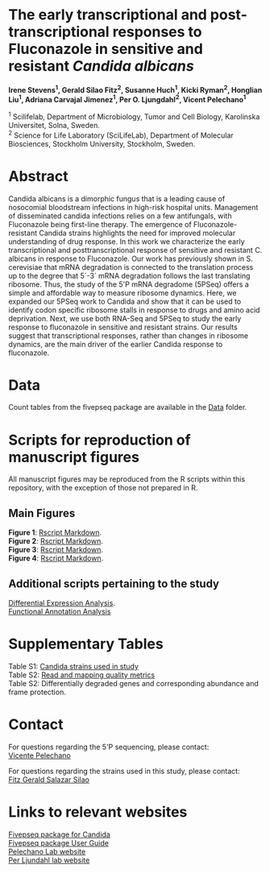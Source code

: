 # **The early transcriptional and post-transcriptional responses to Fluconazole in sensitive and resistant *Candida albicans***

**Irene Stevens<sup>1</sup>, Gerald Silao Fitz<sup>2</sup>, Susanne Huch<sup>1</sup>, Kicki Ryman<sup>2</sup>, Honglian Liu<sup>1</sup>, Adriana Carvajal Jimenez<sup>1</sup>, Per O. Ljungdahl<sup>2</sup>, Vicent Pelechano<sup>1</sup>**


<sup>1</sup> Scilifelab, Department of Microbiology, Tumor and Cell Biology, Karolinska Universitet, Solna, Sweden.     
<sup>2</sup> Science for Life Laboratory (SciLifeLab), Department of Molecular Biosciences, Stockholm University, Stockholm, Sweden. 


# **Abstract**
Candida albicans is a dimorphic fungus that is a leading cause of nosocomial bloodstream infections in high-risk hospital units. Management of disseminated candida infections relies on a few antifungals, with Fluconazole being first-line therapy. The emergence of Fluconazole-resistant Candida strains highlights the need for improved molecular understanding of drug response. In this work we characterize the early transcriptional and posttranscriptional response of sensitive and resistant C. albicans in response to Fluconazole. Our work has previously shown in S. cerevisiae that mRNA degradation is connected to the translation process up to the degree that 5´-3´ mRNA degradation follows the last translating ribosome. Thus, the study of the 5'P mRNA degradome (5PSeq) offers a simple and affordable way to measure ribosome dynamics. Here, we expanded our 5PSeq work to Candida and show that it can be used to identify codon specific ribosome stalls in response to drugs and amino acid deprivation. Next, we use both RNA-Seq and 5PSeq to study the early response to fluconazole in sensitive and resistant strains. Our results suggest that transcriptional responses, rather than changes in ribosome dynamics, are the main driver of the earlier Candida response to fluconazole.

# **Data**
Count tables from the fivepseq package are available in the [Data](https://github.com/irenestevens8/Candida_degradome/tree/main/Data) folder. 

# **Scripts for reproduction of manuscript figures**
All manuscript figures may be reproduced from the R scripts within this repository, with the exception of those not prepared in R.


## **Main Figures**

**Figure 1**: [Rscript Markdown](https://github.com/irenestevens8/Candida_degradome/blob/main/Figures/Figure%201).     
**Figure 2**: [Rscript Markdown](https://github.com/irenestevens8/Candida_degradome/blob/main/Figures/Markdown/Figure-2.md).  
**Figure 3**: [Rscript Markdown](https://github.com/irenestevens8/Candida_degradome).                    
**Figure 4**: [Rscript Markdown](https://github.com/irenestevens8/Candida_degradome).    

## **Additional scripts pertaining to the study**

[Differential Expression Analysis](https://github.com/irenestevens8/Candida_degradome).                   
[Functional Annotation Analysis](https://david.ncifcrf.gov/)

# **Supplementary Tables** 

Table S1: [Candida strains used in study ](https://github.com/irenestevens8/Candida_degradome/tree/main/Supplementary%20Tables/Table%20S1.xlsx)                                                       
Table S2: [Read and mapping quality metrics](https://github.com/irenestevens8/Candida_degradome/tree/main/Supplementary%20Tables/Table%20S2.xlsx)                                      
Table S2: Differentially degraded genes and corresponding abundance and frame protection.

# **Contact** 
For questions regarding the 5'P sequencing, please contact:                                        
[Vicente Pelechano](vicente.pelechano.garcia@ki.se)   

For questions regarding the strains used in this study, please contact:                      
[Fitz Gerald Salazar Silao](fitzgerald.silao@su.se)                               
                         

# **Links to relevant websites** 
[Fivepseq package for Candida ](https://github.com/irenestevens8/fivepseq/tree/Candida)           
[Fivepseq package User Guide](https://fivepseq.readthedocs.io/en/latest/)                             
[Pelechano Lab website](https://pelechanolab.com/)                     
[Per Ljundahl lab website ](https://www.scilifelab.se/researchers/per-o-ljungdahl/)            
